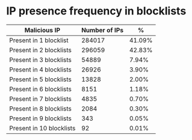 # IP presence frequency in blocklists
| Malicious IP | Number of IPs | % |
|----|----|----|
| Present in 1 blocklist | 284017 | 41.09% |
| Present in 2 blocklists | 296059 | 42.83% |
| Present in 3 blocklists | 54889 | 7.94% |
| Present in 4 blocklists | 26926 | 3.90% |
| Present in 5 blocklists | 13828 | 2.00% |
| Present in 6 blocklists | 8151 | 1.18% |
| Present in 7 blocklists | 4835 | 0.70% |
| Present in 8 blocklists | 2084 | 0.30% |
| Present in 9 blocklists | 343 | 0.05% |
| Present in 10 blocklists | 92 | 0.01% |
